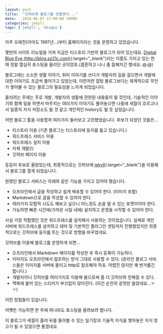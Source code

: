 ```yaml
---
layout: post
title:  "깃허브에 블로그를 만들면서..."
date:   2016-06-07 17:00:00 +0900
categories: jekyll
tags: ['jekyll', 'disqus']
---
```

아주 오래전(아마도 1997년...)부터 홈페이지라는 것을 운영하고 있었습니다.

몇번의 사이트 리뉴얼을 거쳐 지금은 티스토리 기반의 블로그가 되어 있는데요. [Digital Blue Eye (http://blog.sz21c.com)](http://blog.sz21c.com){:target="_blank"}라는 이름도 가지고 있는 한 때 정말 열심히 포스팅을 올리던 곳이었죠.(결혼하고 나니 좀 뜸해지긴 했네요. @.@)

블로그에는 소소한 생활 이야기, 취미 이야기를 쓰다가 개발자의 길을 걸으면서 개발에 대한 이야기도 조금씩 풀어가고 있었는데, 이런저런 잡탕 블로그보다는 체계적으로 무언가 쌓아볼 수 있는 블로그의 필요성을 느끼게 되었습니다.

올리려는 주제는 주로 개발, 개발자의 생활에 관련된 내용들이 될 것인데, 기술적인 이야기와 함께 일을 하면서 마주치는 여러가지 이야기도 풀어놓으면 나중에 세월이 흐르고나서 일종의 지식 저장소도 될 것 같고 개인적인 history도 될 듯 싶었습니다.

어떤 블로그 툴을 사용할까 여러가지 둘러보고 고민했었습니다.
후보가 되었던 것들은...

- 티스토리 이용 (기존 블로그는 티스토리에 둥지를 틀고 있습니다.)
- 워드프레스 서비스 이용
- 워드프레스 설치 이용
- 자체 개발(!)
- 깃허브 페이지 이용

등등이 후보로 올랐었는데, 최종적으로는 깃허브에 [jekyll](http://jekyllrb.com/){:target="_blank"}을 이용해서 블로그를 열게 되었습니다.

원했던 블로그 서비스는 아래와 같은 기능을 가지고 있어야 했습니다.

- 오프라인에서 글을 작성하고 쉽게 배포할 수 있어야 한다. (이미지 포함)
- Markdown으로 글을 작성할 수 있어야 한다.
- 여러가지 모험적 시도도 해보고 싶으니 어느정도 손을 댈 수 있는 포맷이어야 한다.
- 가능하면 빠른 시간에(가까운 시일 내에) 설치하고 운영을 시작할 수 있어야 한다.

사실 가장 적합했던 것은 워드프레스를 설치해서 사용하는 것이었습니다.
실제로 개인 서버에 워드프레스를 설치하고 테마 및 기본적인 플러그인 셋팅까지 진행했었지만 최종적으로는 깃허브에 둥지를 트는 것으로 방향을 바꾸었네요.

깃허브를 이용해 블로그를 운영하게 되면...

- 오프라인에서 Markdown 페이지를 작성한 후 즉시 등록이 가능하다.
- 이미지도 오프라인에서 참조하는 방식 그대로 사용할 수 있다. (온라인 블로그 서비스들은 이미지를 서버에 올리고 http로 참조해야 하죠. 어렵진 않지만 꽤 번거롭긴 합니다.)
- 개발자이니 깃허브를 여러가지로 이용해 봄으로써 좀 더 깃허브와 친해질 수 있다.
- 맥북에 붙어 있는 스티커가 부끄럽지 않아진다. (이건 순전히 겉멋만 들었네요...ㅜㅜ)

이런 장점들이 있습니다.

어쨋든 가능하면 한 주에 하나라도 포스팅을 올려보려 합니다.

이 블로그가 세월이 흘러 뒤를 돌아볼 수 있는 일기장과 기술적 지식을 쌓아놓은 지식 창고가 될 수 있었으면 좋겠네요.
